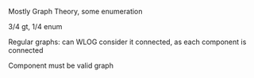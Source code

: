 Mostly Graph Theory, some enumeration

3/4 gt, 1/4 enum


Regular graphs: can WLOG consider it connected, as each component is connected

Component must be valid graph


